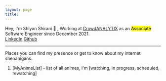 ```yaml
---
layout: page
title: ‎
---
```

Hey, I'm Shiyan Shirani 👋 , Working at <a href="https://www.crowdanalytix.com" target="_blank">CrowdANALYTIX</a> as an <mark>Associate</mark> Software Engineer since December 2021.<br>
<a href="https://www.linkedin.com/in/shiyanshirani/" target="_blank">LinkedIn</a> <a href="https://www.github.com/shiyanshirani" target="_blank">Github</a><br/>

<hr>
Places you can find my presence or get to know about my internet shenanigans.

1. [MyAnimeList] - list of all animes, I'm [watching, in progress, scheduled, rewatching]
